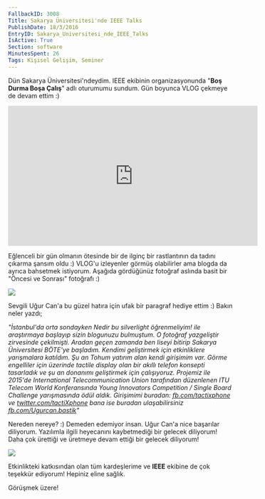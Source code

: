 ```yaml
---
FallbackID: 3008
Title: Sakarya Üniversitesi'nde IEEE Talks
PublishDate: 18/3/2016
EntryID: Sakarya_Universitesi_nde_IEEE_Talks
IsActive: True
Section: software
MinutesSpent: 26
Tags: Kişisel Gelişim, Seminer
---
```

Dün Sakarya Üniversitesi'ndeydim. IEEE ekibinin organizasyonunda "**Boş Durma Boşa Çalış**" adlı oturumumu sundum. Gün boyunca VLOG çekmeye de devam ettim :)

<iframe width="560" height="315" src="https://www.youtube.com/embed/T5R5QSa_Xyk" frameborder="0" allowfullscreen></iframe>

Eğlenceli bir gün olmanın ötesinde bir de ilginç bir rastlantının da tadını çıkarma şansım oldu :) VLOG'u izleyenler görmüş olabilirler ama blogda da ayrıca bahsetmek istiyorum. Aşağıda gördüğünüz fotoğraf aslında basit bir "Öncesi ve Sonrası" fotoğrafı :) 

![](http://blob.daron.yondem.com/assets/3008/sakarya-before-after.jpg)

Sevgili Uğur Can'a bu güzel hatıra için ufak bir paragraf hediye ettim :) Bakın neler yazdı;

*"İstanbul'da orta sondayken Nedir bu silverlight öğrenmeliyim! ile araştırmaya başlayıp sizin blogunuzu bulmuştum. O fotoğraf yazgeliştir zirvesinde çekilmişti. Aradan geçen zamanda ben liseyi bitirip Sakarya Üniversitesi BÖTE'ye başladım. Kendimi geliştirmek için etkinliklere yarışmalara katıldım. Şu an Tohum yatırım alan kendi girişimim var. Görme engelliler için üzerinde tactile display olan bir akıllı telefon konsepti tasarladık ve şu an donanımı geliştirmek için çalışıyoruz. Projemiz ile 2015'de International Telecommunication Union tarafından düzenlenen ITU Telecom World Konferansında Young Innovators Competition / Single Board Challenge yarışmasında ödül aldık. Girişimimi buradan: [fb.com/tactixphone](http://fb.com/tactixphone) ve [twitter.com/tactiXphone](http://twitter.com/tactiXphone) bana ise buradan ulaşabilirsiniz [fb.com/Ugurcan.bastik](http://fb.com/Ugurcan.bastik)"*

Nereden nereye? :) Demeden edemiyor insan. Uğur Can'a nice başarılar diliyorum. Yazılımla ilgili heyecanını kaybetmediği bir gelecek diliyorum! Daha çok ürettiği ve üretmeye devam ettiği bir gelecek diliyorum!

![](http://blob.daron.yondem.com/assets/3008/sakarya-uni.jpg)

Etkinlikteki katkısından olan tüm kardeşlerime ve **IEEE** ekibine de çok teşekkür ediyorum! Hepiniz eline sağlık.

Görüşmek üzere!
